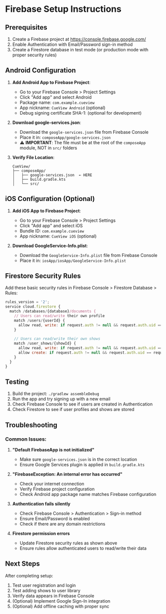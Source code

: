 # Firebase Setup Instructions

## Prerequisites

1. Create a Firebase project at https://console.firebase.google.com/
2. Enable Authentication with Email/Password sign-in method
3. Create a Firestore database in test mode (or production mode with proper security rules)

## Android Configuration

1. **Add Android App to Firebase Project**:
   - Go to your Firebase Console > Project Settings
   - Click "Add app" and select Android
   - Package name: `com.example.cueview`
   - App nickname: `CueView Android` (optional)
   - Debug signing certificate SHA-1: (optional for development)

2. **Download google-services.json**:
   - Download the `google-services.json` file from Firebase Console
   - Place it in: `composeApp/google-services.json`
   - ⚠️ **IMPORTANT**: The file must be at the root of the `composeApp` module, NOT in `src/` folders

3. **Verify File Location**:
   ```
   CueView/
   ├── composeApp/
   │   ├── google-services.json  ← HERE
   │   ├── build.gradle.kts
   │   └── src/
   ```

## iOS Configuration (Optional)

1. **Add iOS App to Firebase Project**:
   - Go to your Firebase Console > Project Settings
   - Click "Add app" and select iOS
   - Bundle ID: `com.example.cueview`
   - App nickname: `CueView iOS` (optional)

2. **Download GoogleService-Info.plist**:
   - Download the `GoogleService-Info.plist` file from Firebase Console
   - Place it in: `iosApp/iosApp/GoogleService-Info.plist`

## Firestore Security Rules

Add these basic security rules in Firebase Console > Firestore Database > Rules:

```javascript
rules_version = '2';
service cloud.firestore {
  match /databases/{database}/documents {
    // Users can read/write their own profile
    match /users/{userId} {
      allow read, write: if request.auth != null && request.auth.uid == userId;
    }
    
    // Users can read/write their own shows
    match /user_shows/{showId} {
      allow read, write: if request.auth != null && request.auth.uid == resource.data.userId;
      allow create: if request.auth != null && request.auth.uid == request.resource.data.userId;
    }
  }
}
```

## Testing

1. Build the project: `./gradlew assembleDebug`
2. Run the app and try signing up with a new email
3. Check Firebase Console to see if users are created in Authentication
4. Check Firestore to see if user profiles and shows are stored

## Troubleshooting

### Common Issues:

1. **"Default FirebaseApp is not initialized"**
   - Make sure `google-services.json` is in the correct location
   - Ensure Google Services plugin is applied in `build.gradle.kts`

2. **"FirebaseException: An internal error has occurred"**
   - Check your internet connection
   - Verify Firebase project configuration
   - Check Android app package name matches Firebase configuration

3. **Authentication fails silently**
   - Check Firebase Console > Authentication > Sign-in method
   - Ensure Email/Password is enabled
   - Check if there are any domain restrictions

4. **Firestore permission errors**
   - Update Firestore security rules as shown above
   - Ensure rules allow authenticated users to read/write their data

## Next Steps

After completing setup:
1. Test user registration and login
2. Test adding shows to user library
3. Verify data appears in Firebase Console
4. (Optional) Implement Google Sign-In integration
5. (Optional) Add offline caching with proper sync
